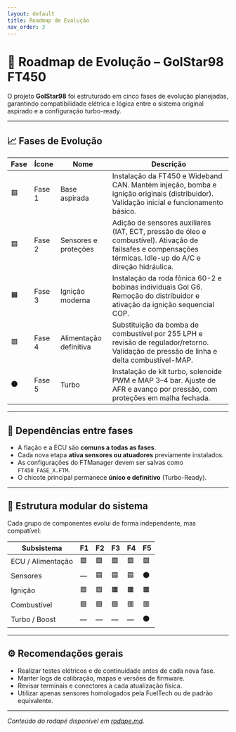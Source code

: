 ```yaml
---
layout: default
title: Roadmap de Evolução
nav_order: 3
---
```


# 🧭 Roadmap de Evolução – GolStar98 FT450

O projeto **GolStar98** foi estruturado em cinco fases de evolução planejadas, garantindo compatibilidade elétrica e lógica entre o sistema original aspirado e a configuração turbo-ready.

---

## 📈 Fases de Evolução

| Fase | Ícone | Nome | Descrição |
|------|-------|------|------------|
| 🟩 | Fase 1 | Base aspirada | Instalação da FT450 e Wideband CAN. Mantém injeção, bomba e ignição originais (distribuidor). Validação inicial e funcionamento básico. |
| 🟦 | Fase 2 | Sensores e proteções | Adição de sensores auxiliares (IAT, ECT, pressão de óleo e combustível). Ativação de failsafes e compensações térmicas. Idle-up do A/C e direção hidráulica. |
| 🟧 | Fase 3 | Ignição moderna | Instalação da roda fônica 60-2 e bobinas individuais Gol G6. Remoção do distribuidor e ativação da ignição sequencial COP. |
| 🟥 | Fase 4 | Alimentação definitiva | Substituição da bomba de combustível por 255 LPH e revisão de regulador/retorno. Validação de pressão de linha e delta combustível-MAP. |
| ⚫ | Fase 5 | Turbo | Instalação de kit turbo, solenoide PWM e MAP 3–4 bar. Ajuste de AFR e avanço por pressão, com proteções em malha fechada. |

---

## 🔄 Dependências entre fases

- A fiação e a ECU são **comuns a todas as fases**.  
- Cada nova etapa **ativa sensores ou atuadores** previamente instalados.  
- As configurações do FTManager devem ser salvas como `FT450_FASE_X.FTM`.  
- O chicote principal permanece **único e definitivo** (Turbo-Ready).  

---

## 🧱 Estrutura modular do sistema

Cada grupo de componentes evolui de forma independente, mas compatível:

| Subsistema | F1 | F2 | F3 | F4 | F5 |
|-------------|----|----|----|----|----|
| ECU / Alimentação | 🟩 | 🟩 | 🟩 | 🟩 | 🟩 |
| Sensores | — | 🟦 | 🟦 | 🟦 | ⚫ |
| Ignição | 🟩 | 🟩 | 🟧 | 🟧 | 🟧 |
| Combustível | 🟩 | 🟩 | 🟩 | 🟥 | 🟥 |
| Turbo / Boost | — | — | — | — | ⚫ |

---

## ⚙️ Recomendações gerais

- Realizar testes elétricos e de continuidade antes de cada nova fase.  
- Manter logs de calibração, mapas e versões de firmware.  
- Revisar terminais e conectores a cada atualização física.  
- Utilizar apenas sensores homologados pela FuelTech ou de padrão equivalente.  

---

_Conteúdo do rodapé disponível em [rodape.md](rodape.md)._
